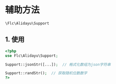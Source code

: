 # 辅助方法

`\Flc\Alidayu\Support`

## 1. 使用

```php
<?php
use Flc\Alidayu\Support;

Support::jsonStr([...]);  // 格式化数组为json字符串

Support::randStr();  // 获取随机位数数字
?>
```
